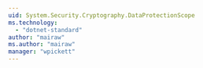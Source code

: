 ```yaml
---
uid: System.Security.Cryptography.DataProtectionScope
ms.technology: 
  - "dotnet-standard"
author: "mairaw"
ms.author: "mairaw"
manager: "wpickett"
---
```

